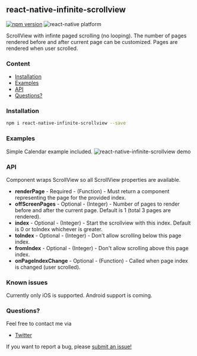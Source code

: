 ## react-native-infinite-scrollview
[![npm version](https://badge.fury.io/js/react-native-infinite-scrollview.svg)](https://www.npmjs.com/package/react-native-infinite-scrollview)
![react-native platform](https://img.shields.io/badge/platform-ios-blue.svg)

ScrollView with infinte paged scrolling (no looping). The number of pages rendered before and after current page can be customized. Pages are rendered when user scrolled.

### Content
- [Installation](#installation)
- [Examples](#examples)
- [API](#api)
- [Questions?](#questions)

### Installation
```bash
npm i react-native-infinite-scrollview --save
```

### Examples
Simple Calendar example included.
![react-native-infinite-scrollview demo](https://raw.githubusercontent.com/baspellis/react-native-infinite-scrollview/master/example/video/demo.gif)

### API
Component wraps ScrollView so all ScrollView properties are available.
- **renderPage** - Required - (Function) - Must return a component representing the page for the provided index.
- **offScreenPages** - Optional - (Integer) - Number of pages to render before and after the current page. Default is 1 (total 3 pages are rendered).
- **index** - Optional - (Integer) - Start the scrollview with this index. Default is 0 or toIndex whichever is greater.
- **toIndex** - Optional - (Integer) - Don't allow scrolling below this page index.
- **fromIndex** - Optional - (Integer) - Don't allow scrolling above this page index.
- **onPageIndexChange** - Optional - (Function) - Called when page index is changed (user scrolled).

### Known issues
Currently only iOS is supported. Android support is coming.

### Questions?
Feel free to contact me via
- [Twitter](https://twitter.com/baspellis)

If you want to report a bug, please [submit an issue!](https://github.com/baspellis/react-native-infinite-scrollview/issues/new)
